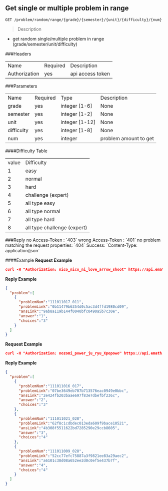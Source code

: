 ## Get single or multiple problem in range

```
GET /problem/random/range/{grade}/{semester}/{unit}/{difficulty}/{num}
```
> Description
- get random single/multiple problem in range (grade/semester/unit/difficulty)

###Headers
<table>
<tr>
  <td>Name</td>
  <td>Required</td>
  <td>Description</td>
</tr>
<tr>
  <td>Authorization</td>
  <td>yes</td>
  <td>api access token</td>
</tr>
</table>

###Parameters
<table>
<tr>
  <td>Name</td>
  <td>Required</td>
  <td>Type</td>
  <td>Description</td>
</tr>
<tr>
  <td>grade</td>
  <td>yes</td>
  <td>integer [1-6]</td>
  <td>None</td>
</tr>
<tr>
  <td>semester</td>
  <td>yes</td>
  <td>integer [1-2]</td>
  <td>None</td>
</tr>
<tr>
  <td>unit</td>
  <td>yes</td>
  <td>integer [1-12]</td>
  <td>None</td>
</tr>
<tr>
  <td>difficulty</td>
  <td>yes</td>
  <td>integer [1-8]</td>
  <td>None</td>
</tr>
<tr>
  <td>num</td>
  <td>yes</td>
  <td>integer</td>
  <td>problem amount to get</td>
</tr>
</table>
####Difficulty Table
<table>
<tr>
  <td>value</td>
  <td>Difficulty</td>
</tr>
<tr>
  <td>1</td>
  <td>easy</td>
</tr>
<tr>
  <td>2</td>
  <td>normal</td>
</tr>
<tr>
  <td>3</td>
  <td>hard</td>
</tr>
<tr>
  <td>4</td>
  <td>challenge (expert)</td>
</tr>
<tr>
  <td>5</td>
  <td>all type easy</td>
</tr>
<tr>
  <td>6</td>
  <td>all type normal</td>
</tr>
<tr>
  <td>7</td>
  <td>all type hard</td>
</tr>
<tr>
  <td>8</td>
  <td>all type challenge (expert)</td>
</tr>
</table>
###Reply
no Access-Token : `403`  
wrong Access-Token : `401`  
no problem matching the request properties: `404`  
Success: `Content-Type: application/json`  

####Example
**Request Example**
```json
curl -H "Authorization: nico_nico_ni_love_arrow_shoot" https://api.emath.math.ncu.edu.tw/problem/random/range/1/1/1/1/1
```

**Reply Example**
```json
{
  "problem":[
    {
      "problemNum":"111011017_011",
      "problemLink":"0b11479b6354d0c5ac3d4ffd1980cd09",
      "ansLink":"9ab8a119b144f0040bfc0490a5b7c30e",
      "answer":"1",
      "choices":"3"
    }
  ]
}
```

**Request Example**
```json
curl -H "Authorization: nozomi_power_ju_ryu_Xpopowo" https://api.emath.math.ncu.edu.tw/problem/random/range/1/1/1/1/3
```

**Reply Example**
```json
{
  "problem":[
    {
      "problemNum":"111011016_017",
      "problemLink":"07be3649eb707b713576eac0949e0bbc",
      "ansLink":"2e424fb203baae697f83e7dbefbf236c",
      "answer":"2",
      "choices":"3"
    },
    {
      "problemNum":"111011021_028",
      "problemLink":"62f8c1cdbdec013eda609f9bace10521",
      "ansLink":"4b308f5511622bd7285290e29ccb8605",
      "answer":"3",
      "choices":"4"
    },
    {
      "problemNum":"111011009_028",
      "problemLink":"52cc77efc75887a3f9821ee83a29aec2",
      "ansLink":"a6101c38d08a652ee2d0c0ef5e437b7f",
      "answer":"4",
      "choices":"4"
    }
  ]
}
```
